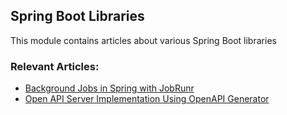 ## Spring Boot Libraries

This module contains articles about various Spring Boot libraries

### Relevant Articles:

- [Background Jobs in Spring with JobRunr](https://www.surya.com/java-jobrunr-spring)
- [Open API Server Implementation Using OpenAPI Generator](https://www.surya.com/java-openapi-generator-server)
